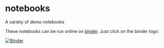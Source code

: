 # notebooks
A variety of demo notebooks

These notebooks can be run online on [binder](https://mybinder.org). Just click on the binder logo:

[![Binder](https://mybinder.org/badge_logo.svg)](https://mybinder.org/v2/gh/mcdeoliveira/notebooks/master)

